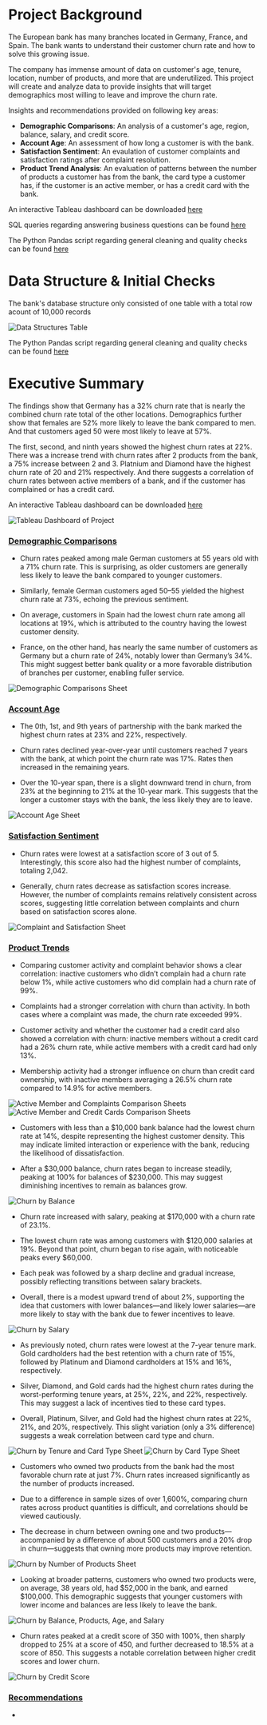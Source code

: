 # Project Background
The European bank has many branches located in Germany, France, and Spain. The bank wants to understand their customer churn rate and how to solve this growing issue.

The company has immense amount of data on customer's age, tenure, location, number of products, and more that are underutilized. This project will create and analyze data to provide insights that will target demographics most willing to leave and improve the churn rate.

Insights and recommendations provided on following key areas:
- **Demographic Comparisons**: An analysis of a customer's age, region, balance, salary, and credit score.
- **Account Age**: An assessment of how long a customer is with the bank.
- **Satisfaction Sentiment**: An evaulation of customer complaints and satisfaction ratings after complaint resolution.
- **Product Trend Analysis**: An evaluation of patterns between the number of products a customer has from the bank, the card type a customer has, if the customer is an active member, or has a credit card with the bank.

An interactive Tableau dashboard can be downloaded [here](scripts_visualizations/churn_visualizations.twb)

SQL queries regarding answering business questions can be found [here](scripts_visualizations/churn_business_problem.sql)

The Python Pandas script regarding general cleaning and quality checks can be found [here](scripts_visualizations/Bank_Churn.ipynb)

# Data Structure & Initial Checks
The bank's database structure only consisted of one table with a total row acount of 10,000 records

![Data Structures Table](images/table.png)

The Python Pandas script regarding general cleaning and quality checks can be found [here](scripts_visualizations/Bank_Churn.ipynb)

# Executive Summary
The findings show that Germany has a 32% churn rate that is nearly the combined churn rate total of the other locations. Demographics further show that females are 52% more likely to leave the bank compared to men. And that customers aged 50 were most likely to leave at 57%.

The first, second, and ninth years showed the highest churn rates at 22%. There was a increase trend with churn rates after 2 products from the bank, a 75% increase between 2 and 3. Platnium and Diamond have the highest churn rate of 20 and 21% respectively. And there suggests a correlation of churn rates between active members of a bank, and if the customer has complained or has a credit card.

An interactive Tableau dashboard can be downloaded [here](scripts_visualizations/churn_visualizations.twb)

![Tableau Dashboard of Project](images/dashboard.png)

### <ins>Demographic Comparisons</ins>
- Churn rates peaked among male German customers at 55 years old with a 71% churn rate. This is surprising, as older customers are generally less likely to leave the bank compared to younger customers.

- Similarly, female German customers aged 50–55 yielded the highest churn rate at 73%, echoing the previous sentiment.

- On average, customers in Spain had the lowest churn rate among all locations at 19%, which is attributed to the country having the lowest customer density.

- France, on the other hand, has nearly the same number of customers as Germany but a churn rate of 24%, notably lower than Germany’s 34%. This might suggest better bank quality or a more favorable distribution of branches per customer, enabling fuller service.

![Demographic Comparisons Sheet](images/churn_demographic.png)

### <ins>Account Age</ins>
- The 0th, 1st, and 9th years of partnership with the bank marked the highest churn rates at 23% and 22%, respectively.

- Churn rates declined year-over-year until customers reached 7 years with the bank, at which point the churn rate was 17%. Rates then increased in the remaining years.

- Over the 10-year span, there is a slight downward trend in churn, from 23% at the beginning to 21% at the 10-year mark. This suggests that the longer a customer stays with the bank, the less likely they are to leave.

![Account Age Sheet](images/churn_tenure.png)

### <ins>Satisfaction Sentiment</ins>
- Churn rates were lowest at a satisfaction score of 3 out of 5. Interestingly, this score also had the highest number of complaints, totaling 2,042.

- Generally, churn rates decrease as satisfaction scores increase. However, the number of complaints remains relatively consistent across scores, suggesting little correlation between complaints and churn based on satisfaction scores alone.

![Complaint and Satisfaction Sheet](images/churn_complaint_satisfaction.png)

### <ins>Product Trends</ins>
- Comparing customer activity and complaint behavior shows a clear correlation: inactive customers who didn’t complain had a churn rate below 1%, while active customers who did complain had a churn rate of 99%.

- Complaints had a stronger correlation with churn than activity. In both cases where a complaint was made, the churn rate exceeded 99%.

- Customer activity and whether the customer had a credit card also showed a correlation with churn: inactive members without a credit card had a 26% churn rate, while active members with a credit card had only 13%.

- Membership activity had a stronger influence on churn than credit card ownership, with inactive members averaging a 26.5% churn rate compared to 14.9% for active members.

![Active Member and Complaints Comparison Sheets](images/activemember_complaints_comparison.png) ![Active Member and Credit Cards Comparison Sheets](images/activemember_creditcard_comparison.png)

- Customers with less than a $10,000 bank balance had the lowest churn rate at 14%, despite representing the highest customer density. This may indicate limited interaction or experience with the bank, reducing the likelihood of dissatisfaction.

- After a $30,000 balance, churn rates began to increase steadily, peaking at 100% for balances of $230,000. This may suggest diminishing incentives to remain as balances grow.

![Churn by Balance](images/churn_balance.png)

- Churn rate increased with salary, peaking at $170,000 with a churn rate of 23.1%.

- The lowest churn rate was among customers with $120,000 salaries at 19%. Beyond that point, churn began to rise again, with noticeable peaks every $60,000.

- Each peak was followed by a sharp decline and gradual increase, possibly reflecting transitions between salary brackets.

- Overall, there is a modest upward trend of about 2%, supporting the idea that customers with lower balances—and likely lower salaries—are more likely to stay with the bank due to fewer incentives to leave.

![Churn by Salary](images/churn_salary.png)

- As previously noted, churn rates were lowest at the 7-year tenure mark. Gold cardholders had the best retention with a churn rate of 15%, followed by Platinum and Diamond cardholders at 15% and 16%, respectively.

- Silver, Diamond, and Gold cards had the highest churn rates during the worst-performing tenure years, at 25%, 22%, and 22%, respectively. This may suggest a lack of incentives tied to these card types.

- Overall, Platinum, Silver, and Gold had the highest churn rates at 22%, 21%, and 20%, respectively. This slight variation (only a 3% difference) suggests a weak correlation between card type and churn.

![Churn by Tenure and Card Type Sheet](images/churn_tenure_cardtype.png) ![Churn by Card Type Sheet](images/churn_creditcard.png)

- Customers who owned two products from the bank had the most favorable churn rate at just 7%. Churn rates increased significantly as the number of products increased.

- Due to a difference in sample sizes of over 1,600%, comparing churn rates across product quantities is difficult, and correlations should be viewed cautiously.

- The decrease in churn between owning one and two products—accompanied by a difference of about 500 customers and a 20% drop in churn—suggests that owning more products may improve retention.

![Churn by Number of Products Sheet](images/churn_products.png) 

- Looking at broader patterns, customers who owned two products were, on average, 38 years old, had $52,000 in the bank, and earned $100,000. This demographic suggests that younger customers with lower income and balances are less likely to leave the bank.

![Churn by Balance, Products, Age, and Salary](images/churn_age_balance_products_salary.png)

- Churn rates peaked at a credit score of 350 with 100%, then sharply dropped to 25% at a score of 450, and further decreased to 18.5% at a score of 850. This suggests a notable correlation between higher credit scores and lower churn.

![Churn by Credit Score](images/churn_creditscore.png)

### <ins>Recommendations</ins>
- 
